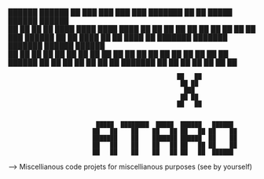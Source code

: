  ██████  ██████  ██ ███    ███ ███    ███ ███████ ██   ██  █████  ██████  ██████  
██       ██   ██ ██ ████  ████ ████  ████ ██      ██   ██ ██   ██ ██   ██ ██   ██ 
██   ███ ██████  ██ ██ ████ ██ ██ ████ ██ ███████ ███████ ███████ ██████  ██████  
██    ██ ██   ██ ██ ██  ██  ██ ██  ██  ██      ██ ██   ██ ██   ██ ██   ██ ██      
 ██████  ██   ██ ██ ██      ██ ██      ██ ███████ ██   ██ ██   ██ ██   ██ ██      
                                                                                  
                                                                                  
                                                    ██   ██                       
                                                     ██ ██                        
                                                      ███                         
                                                     ██ ██                        
                                                    ██   ██                       
                                                                                  
                                                                                  
                             █████  ████████  █████  ██████   ██████              
                            ██   ██    ██    ██   ██ ██   ██ ██    ██             
                            ███████    ██    ███████ ██████  ██    ██             
                            ██   ██    ██    ██   ██ ██   ██ ██    ██             
                            ██   ██    ██    ██   ██ ██   ██  ██████              
                                                                                  
                                                                                         
                             
--> Miscellianous code projets for miscellianous purposes (see by yourself)

<!---
grimmsharpXataro/grimmsharpXataro is a ✨ special ✨ repository because its `README.md` (this file) appears on your GitHub profile.
You can click the Preview link to take a look at your changes.
--->
